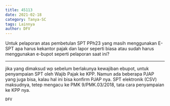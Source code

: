 ```yaml
---
title: 45113
date: 2021-02-18
category: Tanya-SC
tags: Lainnya
author: DFV
---
```


Untuk pelaporan atas pembetulan SPT PPh23 yang masih menggunakan E-SPT apa harus kekantor pajak dan lapor seperti biasa atau sudah harus menggunakan e-bupot seperti pelaporan saat ini?

---

jika yang dimaksud wp sebelum berlakunya kewajiban ebupot, untuk penyampaian SPT oleh Wajib Pajak ke KPP. Namun ada beberapa PJAP yang juga bisa, kalau hal ini bisa konfirm PJAP nya. SPT elektronik (CSV) maksudnya, tetep mengacu ke PMK 9/PMK.03/2018, tata cara penyampaian ke KPP nya.

`DFV`
